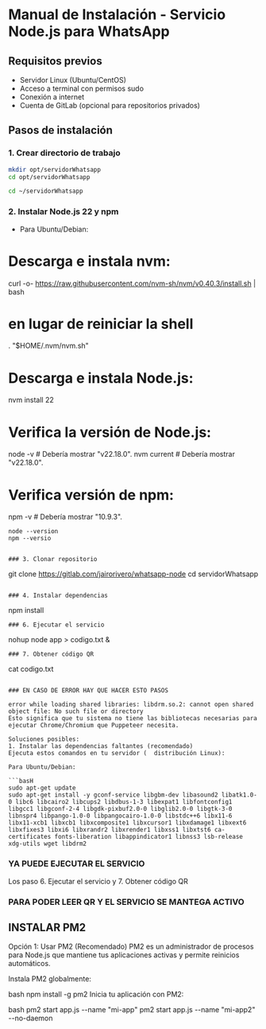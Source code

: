 # Manual de Instalación - Servicio Node.js para WhatsApp

## Requisitos previos
- Servidor Linux (Ubuntu/CentOS)
- Acceso a terminal con permisos sudo
- Conexión a internet
- Cuenta de GitLab (opcional para repositorios privados)

## Pasos de instalación

### 1. Crear directorio de trabajo

```bash
mkdir opt/servidorWhatsapp
cd opt/servidorWhatsapp 

cd ~/servidorWhatsapp 
```

### 2. Instalar Node.js 22 y npm
- Para Ubuntu/Debian:

# Descarga e instala nvm:
curl -o- https://raw.githubusercontent.com/nvm-sh/nvm/v0.40.3/install.sh | bash
# en lugar de reiniciar la shell
\. "$HOME/.nvm/nvm.sh"
# Descarga e instala Node.js:
nvm install 22
# Verifica la versión de Node.js:
node -v # Debería mostrar "v22.18.0".
nvm current # Debería mostrar "v22.18.0".
# Verifica versión de npm:
npm -v # Debería mostrar "10.9.3".

```
node --version
npm --versio


### 3. Clonar repositorio
```
git clone https://gitlab.com/jairorivero/whatsapp-node 
cd servidorWhatsapp 
```

### 4. Instalar dependencias
```
npm install
```
### 6. Ejecutar el servicio
```
nohup node app > codigo.txt  &
```
### 7. Obtener código QR
```
cat  codigo.txt
```

### EN CASO DE ERROR HAY QUE HACER ESTO PASOS

error while loading shared libraries: libdrm.so.2: cannot open shared object file: No such file or directory
Esto significa que tu sistema no tiene las bibliotecas necesarias para ejecutar Chrome/Chromium que Puppeteer necesita.

Soluciones posibles:
1. Instalar las dependencias faltantes (recomendado)
Ejecuta estos comandos en tu servidor (  distribución Linux):

Para Ubuntu/Debian:

```basH
sudo apt-get update
sudo apt-get install -y gconf-service libgbm-dev libasound2 libatk1.0-0 libc6 libcairo2 libcups2 libdbus-1-3 libexpat1 libfontconfig1 libgcc1 libgconf-2-4 libgdk-pixbuf2.0-0 libglib2.0-0 libgtk-3-0 libnspr4 libpango-1.0-0 libpangocairo-1.0-0 libstdc++6 libx11-6 libx11-xcb1 libxcb1 libxcomposite1 libxcursor1 libxdamage1 libxext6 libxfixes3 libxi6 libxrandr2 libxrender1 libxss1 libxtst6 ca-certificates fonts-liberation libappindicator1 libnss3 lsb-release xdg-utils wget libdrm2
```

### YA PUEDE EJECUTAR EL SERVICIO 
Los paso 6. Ejecutar el servicio y 7. Obtener código QR

### PARA PODER LEER QR Y EL SERVICIO SE MANTEGA ACTIVO 
## INSTALAR PM2 
Opción 1: Usar PM2 (Recomendado)
PM2 es un administrador de procesos para Node.js que mantiene tus aplicaciones activas y permite reinicios automáticos.

Instala PM2 globalmente:

bash
npm install -g pm2
Inicia tu aplicación con PM2:

bash
pm2 start app.js --name "mi-app"
pm2 start app.js --name "mi-app2" --no-daemon
